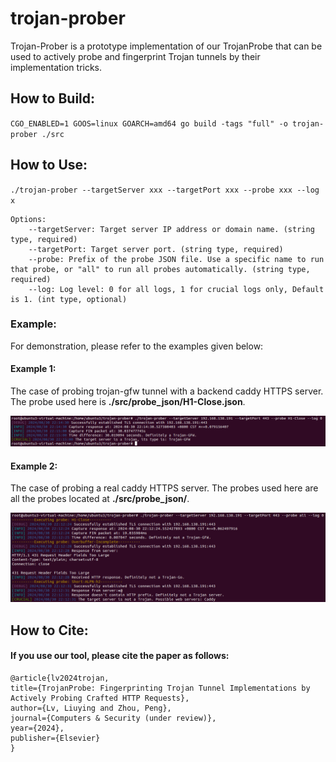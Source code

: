 # trojan-prober
Trojan-Prober is a prototype implementation of our TrojanProbe that can be used to actively probe and fingerprint Trojan tunnels by their implementation tricks.  

## How to Build:    
``CGO_ENABLED=1 GOOS=linux GOARCH=amd64 go build -tags "full" -o trojan-prober ./src``  

## How to Use:    
``./trojan-prober --targetServer xxx --targetPort xxx --probe xxx --log x ``   
```
Options:    
    --targetServer: Target server IP address or domain name. (string type, required)   
    --targetPort: Target server port. (string type, required)    
    --probe: Prefix of the probe JSON file. Use a specific name to run that probe, or "all" to run all probes automatically. (string type, required)    
    --log: Log level: 0 for all logs, 1 for crucial logs only, Default is 1. (int type, optional)    
```

### Example:  
For demonstration, please refer to the examples given below:

#### Example 1: 
The case of probing trojan-gfw tunnel with a backend caddy HTTPS server. The probe used here is **./src/probe_json/H1-Close.json**. 

![the case of probing trojan-gfw tunnel with a caddy HTTPS server deployed in the backend](./picture/trojangfw+caddy.png)

#### Example 2: 
The case of probing a real caddy HTTPS server. The probes used here are all the probes located at **./src/probe_json/**.

![the case of probing a real caddy HTTPS server](./picture/caddy.png)

## How to Cite:
#### If you use our tool, please cite the paper as follows:  
```
@article{lv2024trojan,  
title={TrojanProbe: Fingerprinting Trojan Tunnel Implementations by Actively Probing Crafted HTTP Requests},  
author={Lv, Liuying and Zhou, Peng},  
journal={Computers & Security (under review)},   
year={2024},  
publisher={Elsevier}  
}
```
